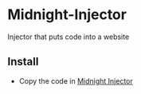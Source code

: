 # Midnight-Injector
Injector that puts code into a website

## Install
- Copy the code in [Midnight Injector](Midnight-Injector/Midnight-Injector.js)
